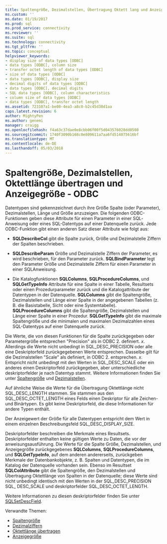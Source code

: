 ```yaml
---
title: Spaltengröße, Dezimalstellen, Übertragung Oktett lang und Anzeigegröße | Microsoft Docs
ms.custom: ''
ms.date: 01/19/2017
ms.prod: sql
ms.prod_service: connectivity
ms.reviewer: ''
ms.suite: sql
ms.technology: connectivity
ms.tgt_pltfrm: ''
ms.topic: conceptual
helpviewer_keywords:
- display size of data types [ODBC]
- data types [ODBC], column size
- transfer octet length of data types [ODBC]
- size of data types [ODBC]
- data types [ODBC], display size
- decimal digits of data types [ODBC]
- data types [ODBC], decimal digits
- SQL data types [ODBC], column characteristics
- column size of data types [ODBC]
- data types [ODBC], transfer octet length
ms.assetid: 723107a1-be08-4ea3-a8c0-b2c45d38d1aa
caps.latest.revision: 6
author: MightyPen
ms.author: genemi
manager: craigg
ms.openlocfilehash: f4a63c37dae0e8cbb06f00f5d043576028dd0508
ms.sourcegitcommit: 1740f3090b168c0e809611a7aa6fd514075616bf
ms.translationtype: MT
ms.contentlocale: de-DE
ms.lasthandoff: 05/03/2018
---
```

# <a name="column-size-decimal-digits-transfer-octet-length-and-display-size---odbc"></a>Spaltengröße, Dezimalstellen, Oktettlänge übertragen und Anzeigegröße - ODBC
Datentypen sind gekennzeichnet durch ihre Größe Spalte (oder Parameter), Dezimalstellen, Länge und Größe anzuzeigen. Die folgenden ODBC-Funktionen geben diese Attribute für einen Parameter in einer SQL­Anweisung oder eines SQL-Datentyps auf einer Datenquelle zurück. Jede ODBC-Funktion gibt einen anderen Satz dieser Attribute wie folgt aus:  
  
-   **SQLDescribeCol** gibt die Spalte zurück, Größe und Dezimalstelle Ziffern der Spalten beschrieben.  
  
-   **SQLDescribeParam** Größe und Dezimalstelle Ziffern der Parameter, es wird beschrieben, für den Parameter zurück. **SQLBindParameter** legt den Parameter Größe und Dezimalstelle Ziffern für einen Parameter in einer SQL­Anweisung.  
  
-   Die Katalogfunktionen **SQLColumns**, **SQLProcedureColumns**, und **SQLGetTypeInfo** Attribute für eine Spalte in einer Tabelle, Resultsets oder einen Prozedurparameter zurück und die Katalogattribute der Datentypen in der Datenquelle. **SQLColumns** gibt die Spaltengröße, Dezimalstellen und Länge einer Spalte in der angegebenen Tabellen (z. B. die Basistabelle, Sicht oder eine Systemtabelle). **SQLProcedureColumns** gibt die Spaltengröße, Dezimalstellen und Länge einer Spalte in einer Prozedur. **SQLGetTypeInfo** gibt die maximale Spaltengröße und die minimalen und maximalen Dezimalzahlen eines SQL-Datentyps auf einer Datenquelle zurück.  
  
 Die Werte, die von diesen Funktionen für die Spalte zurückgegeben oder Parametergröße entsprechen "Precision" als in ODBC 2. definiert. *x*. Allerdings die Werte nicht unbedingt in SQL_DESC_PRECISION oder alle eine Deskriptorfeld zurückgegebenen Werte entsprechen. Dasselbe gilt für die Dezimalstellen "Scale" als definiert, in ODBC 2. entsprechen. *x*. Entspricht nicht unbedingt mit den Werten in SQL_DESC_SCALE oder ein anderes einen Deskriptorfeld zurückgegeben, aber unterschiedliche deskriptorfelder je nach Datentyp stammt. Weitere Informationen finden Sie unter [Spaltengröße](../../../odbc/reference/appendixes/column-size.md) und [Dezimalstellen](../../../odbc/reference/appendixes/decimal-digits.md).  
  
 Auf ähnliche Weise die Werte für die Übertragung Oktettlänge nicht SQL_DESC_LENGTH stammen. Sie stammen aus den SQL_DESC_OCTET_LENGTH eines Felds einen Deskriptor für alle Zeichen- und Binärtypen. Es gibt keine Deskriptorfeld, die diese Informationen für andere Typen enthält.  
  
 Der Anzeigewert der Größe für alle Datentypen entspricht dem Wert in einem einzelnen Beschreibungsfeld SQL_DESC_DISPLAY_SIZE.  
  
 Deskriptorfelder beschreiben die Merkmale eines Resultsets. Deskriptorfelder enthalten keine gültigen Werte zu Daten, die vor der anweisungsausführung. Die Werte für die Spalte Größe, Dezimalstellen, und Anzeigegröße zurückgegebenes **SQLColumns**, **SQLProcedureColumns**, und **SQLGetTypeInfo**, auf dem anderen andererseits, zurückgeben Merkmale der Datenbankobjekte, z. B. Spalten und Datentypen, die im Katalog der Datenquelle vorhanden sein. Ebenso im Resultset **SQLColAttribute** gibt die Spaltengröße, den Dezimalstellen und Übertragung Oktettlänge von Spalten in der Datenquelle; diese Werte sind nicht unbedingt identisch mit den Werten in der SQL_DESC_PRECISION SQL_ DESC_SCALE und deskriptorfelder SQL_DESC_OCTET_LENGTH.  
  
 Weitere Informationen zu diesen deskriptorfelder finden Sie unter [SQLSetDescField](../../../odbc/reference/syntax/sqlsetdescfield-function.md).  
  
 Verwandte Themen:  
  
-   [Spaltengröße](../../../odbc/reference/appendixes/column-size.md)  
-   [Dezimalziffern](../../../odbc/reference/appendixes/decimal-digits.md)  
-   [Oktettlänge übertragen](../../../odbc/reference/appendixes/transfer-octet-length.md)  
-   [Anzeigegröße](../../../odbc/reference/appendixes/display-size.md)
